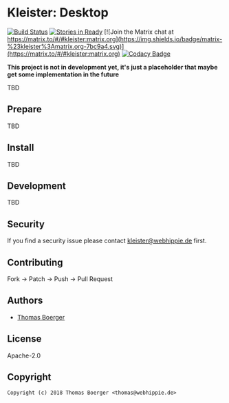 # Kleister: Desktop

[![Build Status](http://cloud.drone.io/api/badges/kleister/kleister-desktop/status.svg)](http://cloud.drone.io/kleister/kleister-desktop)
[![Stories in Ready](https://badge.waffle.io/kleister/kleister-api.svg?label=ready&title=Ready)](http://waffle.io/kleister/kleister-api)
[![Join the Matrix chat at https://matrix.to/#/#kleister:matrix.org](https://img.shields.io/badge/matrix-%23kleister%3Amatrix.org-7bc9a4.svg)](https://matrix.to/#/#kleister:matrix.org)
[![Codacy Badge](https://api.codacy.com/project/badge/Grade/dc6d43bf63804093819b3ac8961c4259)](https://www.codacy.com/app/kleister/kleister-desktop?utm_source=github.com&amp;utm_medium=referral&amp;utm_content=kleister/kleister-desktop&amp;utm_campaign=Badge_Grade)

**This project is not in development yet, it's just a placeholder that maybe get some implementation in the future**

TBD


## Prepare

TBD


## Install

TBD


## Development

TBD


## Security

If you find a security issue please contact kleister@webhippie.de first.


## Contributing

Fork -> Patch -> Push -> Pull Request


## Authors

* [Thomas Boerger](https://github.com/tboerger)


## License

Apache-2.0


## Copyright

```
Copyright (c) 2018 Thomas Boerger <thomas@webhippie.de>
```
